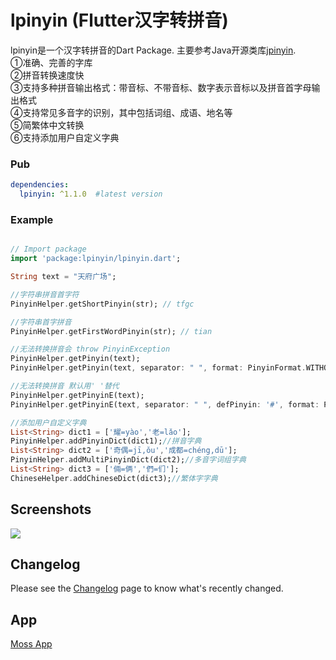 # lpinyin (Flutter汉字转拼音)

lpinyin是一个汉字转拼音的Dart Package. 主要参考Java开源类库[jpinyin](https://github.com/SilenceDut/jpinyin).  
①准确、完善的字库  
②拼音转换速度快  
③支持多种拼音输出格式：带音标、不带音标、数字表示音标以及拼音首字母输出格式  
④支持常见多音字的识别，其中包括词组、成语、地名等  
⑤简繁体中文转换  
⑥支持添加用户自定义字典

### Pub

```yaml
dependencies:
  lpinyin: ^1.1.0  #latest version
```

### Example

``` dart

// Import package
import 'package:lpinyin/lpinyin.dart';

String text = "天府广场";

//字符串拼音首字符
PinyinHelper.getShortPinyin(str); // tfgc

//字符串首字拼音
PinyinHelper.getFirstWordPinyin(str); // tian

//无法转换拼音会 throw PinyinException
PinyinHelper.getPinyin(text);
PinyinHelper.getPinyin(text, separator: " ", format: PinyinFormat.WITHOUT_TONE);//tian fu guang chang

//无法转换拼音 默认用' '替代
PinyinHelper.getPinyinE(text);
PinyinHelper.getPinyinE(text, separator: " ", defPinyin: '#', format: PinyinFormat.WITHOUT_TONE);//tian fu guang chang

//添加用户自定义字典
List<String> dict1 = ['耀=yào','老=lǎo'];
PinyinHelper.addPinyinDict(dict1);//拼音字典
List<String> dict2 = ['奇偶=jī,ǒu','成都=chéng,dū'];
PinyinHelper.addMultiPinyinDict(dict2);//多音字词组字典
List<String> dict3 = ['倆=俩','們=们'];
ChineseHelper.addChineseDict(dict3);//繁体字字典

```

## Screenshots
![](https://s1.ax1x.com/2020/11/05/B2fwQO.gif)

## Changelog
Please see the [Changelog](CHANGELOG.md) page to know what's recently changed.

## App
[Moss App](https://github.com/Sky24n/Moss)